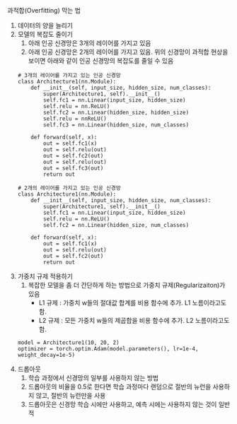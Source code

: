 과적합(Overfitting) 막는 법

1. 데이터의 양을 늘리기
2. 모델의 복잡도 줄이기
   1. 아래 인공 신경망은 3개의 레이어를 가지고 있음
   2. 아래 인공 신경망은 2개의 레이어를 가지고 있음. 위의 신경망이 과적합 현상을 보이면 아래와 같이 인공 신경망의 복잡도를 줄일 수 있음
    ```
    # 3개의 레이어를 가지고 있는 인공 신경망
    class Architecture1(nn.Module):
        def __init__(self, input_size, hidden_size, num_classes):
            super(Architecture1, self).__init__()
            self.fc1 = nn.Linear(input_size, hidden_size)
            self.relu = nn.ReLU()
            self.fc2 = nn.Linear(hidden_size, hidden_size)
            self.relu = nnReLU()
            self.fc3 = nn.Linear(hidden_size, num_classes)
            
        def forward(self, x):
            out = self.fc1(x)
            out = self.relu(out)
            out = self.fc2(out)
            out = self.relu(out)
            out = self.fc3(out)
            return out
    ```
    ```
    # 2개의 레이어를 가지고 있는 인공 신경망
    class Architecture1(nn.Module):
        def __init__(self, input_size, hidden_size, num_classes):
            super(Architecture1, self).__init__()
            self.fc1 = nn.Linear(input_size, hidden_size)
            self.relu = nn.ReLU()
            self.fc2 = nn.Linear(hidden_size, num_classes)
    
        def forward(self, x):
            out = self.fc1(x)
            out = self.relu(out)
            out = self.fc2(out)
            return out
    ```
3. 가중치 규제 적용하기
   1. 복잡한 모델을 좀 더 간단하게 하는 방법으로 가중치 규제(Regularizaiton)가 있음
       * L1 규제 : 가중치 w들의 절대값 합계를 비용 함수에 추가. L1 노름이라고도 함.
       * L2 규제 : 모든 가중치 w들의 제곱합을 비용 함수에 추가. L2 노름이라고도 함.
    ```
    model = Architecture1(10, 20, 2)
    optimizer = torch.optim.Adam(model.parameters(), lr=1e-4, weight_decay=1e-5)
    ```
4. 드롭아웃
   1. 학습 과정에서 신경망의 일부를 사용하지 않는 방법
   2. 드롭아웃의 비율을 0.5로 한다면 학습 과정마다 랜덤으로 절반의 뉴런을 사용하지 않고, 절반의 뉴런만을 사용
   3. 드롭아웃은 신경망 학습 시에만 사용하고, 예측 시에는 사용하지 않는 것이 일반적